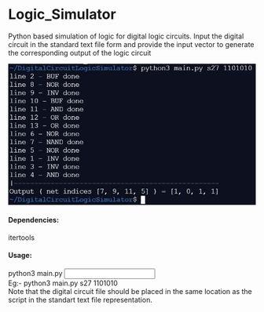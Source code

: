 # Logic_Simulator <br>
Python based simulation of logic for digital logic circuits. Input the digital circuit in the standard text file form and provide the input vector to generate the corresponding output of the logic circuit

![](Images/LogicSim.jpg)

<h4> Dependencies: </h4>
itertools

<h4> Usage: </h4> 
python3 main.py <circuit name> <input vector> <br>
Eg:- python3 main.py s27 1101010 <br>
  Note that the digital circuit file should be placed in the same location as the script in the standart text file representation.
